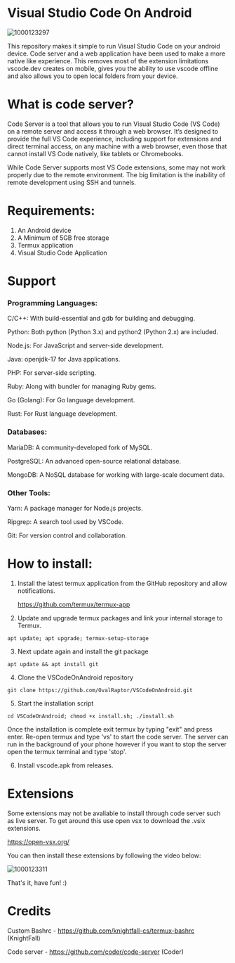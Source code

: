 # Visual Studio Code On Android

![1000123297](https://github.com/OvalRaptor/VSCodeOnAndroid/assets/114360124/02502d8f-0c59-4940-9bca-c0ebf4506b64)




This repository makes it simple to run Visual Studio Code on your android device. Code server and a web application have been used to make a more native like experience. This removes most of the extension limitations vscode.dev creates on mobile, gives you the ability to use vscode offline and also allows you to open local folders from your device.

# What is code server?

Code Server is a tool that allows you to run Visual Studio Code (VS Code) on a remote server and access it through a web browser. It’s designed to provide the full VS Code experience, including support for extensions and direct terminal access, on any machine with a web browser, even those that cannot install VS Code natively, like tablets or Chromebooks.

While Code Server supports most VS Code extensions, some may not work properly due to the remote environment. The big limitation is the inability of remote development using SSH and tunnels. 

# Requirements:

1. An Android device
2. A Minimum of 5GB free storage
3. Termux application
4. Visual Studio Code Application

# Support

### Programming Languages:

C/C++: With build-essential and gdb for building and debugging.

Python: Both python (Python 3.x) and python2 (Python 2.x) are included.

Node.js: For JavaScript and server-side development.

Java: openjdk-17 for Java applications.

PHP: For server-side scripting.

Ruby: Along with bundler for managing Ruby gems.

Go (Golang): For Go language development.

Rust: For Rust language development.

### Databases:

MariaDB: A community-developed fork of MySQL.

PostgreSQL: An advanced open-source relational database.

MongoDB: A NoSQL database for working with large-scale document data.

### Other Tools:

Yarn: A package manager for Node.js projects.

Ripgrep: A search tool used by VSCode.

Git: For version control and collaboration.


# How to install:

1. Install the latest termux application from the GitHub repository and allow notifications.

   https://github.com/termux/termux-app

2. Update and upgrade termux packages and link your internal storage to Termux.
```
apt update; apt upgrade; termux-setup-storage
```
3. Next update again and install the git package
```
apt update && apt install git
```
4. Clone the VSCodeOnAndroid repository
```
git clone https://github.com/OvalRaptor/VSCodeOnAndroid.git
```
5. Start the installation script
```
cd VSCodeOnAndroid; chmod +x install.sh; ./install.sh
```
Once the installation is complete exit termux by typing "exit" and press enter. Re-open termux and type 'vs' to start the code server. The server can run in the background of your phone however if you want to stop the server open the termux terminal and type 'stop'.

6. Install vscode.apk from releases.

# Extensions

Some extensions may not be avaliable to install through code server such as live server. To get around this use open vsx to download the .vsix extensions.

https://open-vsx.org/

You can then install these extensions by following the video below:

![1000123311](https://github.com/OvalRaptor/VSCodeOnAndroid/assets/114360124/47428b29-8aab-461b-9f65-49ab6dc65d7f)



That's it, have fun! :)

# Credits

Custom Bashrc - https://github.com/knightfall-cs/termux-bashrc (KnightFall)

Code server - https://github.com/coder/code-server (Coder)
